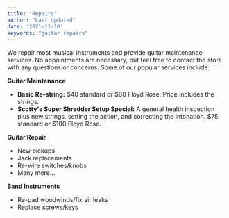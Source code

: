```yaml
---
title: "Repairs"
author: "Last Updated"
date: '2021-11-10'
keywords: "guitar repairs"
---
```


We repair most musical instruments and provide guitar maintenance services. No appointments are necessary, but feel free to contact the store with any questions or concerns. Some of our popular services include: 

**Guitar Maintenance**
- **Basic Re-string:** \$40 standard or \$60 Floyd Rose. Price includes the strings. 
- **Scotty's Super Shredder Setup Special:** A general health inspection plus new strings, setting the action, and correcting the intonation. \$75 standard or \$100 Floyd Rose. 

**Guitar Repair**
- New pickups
- Jack replacements
- Re-wire switches/knobs
- Many more...

**Band Instruments**
- Re-pad woodwinds/fix air leaks
- Replace screws/keys